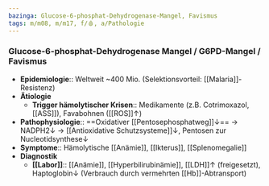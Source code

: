 ```yaml
---
bazinga: Glucose-6-phosphat-Dehydrogenase-Mangel, Favismus
tags: m/m08, m/m17, f/🩸, a/Pathologie
---
```

### Glucose-6-phosphat-Dehydrogenase Mangel / G6PD-Mangel / Favismus 
- **Epidemiologie**:: Weltweit ~400 Mio. (Selektionsvorteil: [[Malaria]]-Resistenz)
- **Ätiologie**
	- **Trigger hämolytischer Krisen**:: Medikamente (z.B. Cotrimoxazol, [[ASS]]), Favabohnen ([[ROS]]↑)
- **Pathophysiologie**:: ==Oxidativer [[Pentosephosphatweg]]↓== → NADPH2↓ → [[Antioxidative Schutzsysteme]]↓, Pentosen zur Nucleotidsynthese↓ 
- **Symptome**:: Hämolytische [[Anämie]], [[Ikterus]], [[Splenomegalie]]
- **Diagnostik**
	- **[[Labor]]**:: [[Anämie]], [[Hyperbilirubinämie]], [[LDH]]↑ (freigesetzt), Haptoglobin↓ (Verbrauch durch vermehrten [[Hb]]-Abtransport)